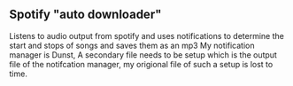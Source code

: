 ## Spotify "auto downloader"
Listens to audio output from spotify and uses notifications to determine the start and stops of songs and saves them as an mp3 
My notification manager is Dunst, A secondary file needs to be setup which is the output file of the notifcation manager, my origional file of such a setup is lost to time.